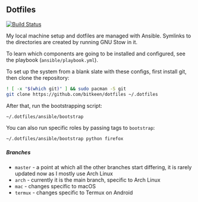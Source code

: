 ## Dotfiles

[![Build Status](https://travis-ci.org/bitkeen/dotfiles.svg?branch=arch)](https://travis-ci.org/bitkeen/dotfiles)

My local machine setup and dotfiles are managed with Ansible.
Symlinks to the directories are created by running GNU Stow in it.

To learn which components are going to be installed and configured, see the playbook (`ansible/playbook.yml`).

To set up the system from a blank slate with these configs, first install git, then clone the repository:
```sh
! [ -x "$(which git)" ] && sudo pacman -S git
git clone https://github.com/bitkeen/dotfiles ~/.dotfiles
```

After that, run the bootstrapping script:
```sh
~/.dotfiles/ansible/bootstrap
```

You can also run specific roles by passing tags to `bootstrap`:
```sh
~/.dotfiles/ansible/bootstrap python firefox
```

##### Branches
- `master` - a point at which all the other branches start differing, it is rarely updated now as I mostly use Arch Linux
- `arch` - currently it is the main branch, specific to Arch Linux
- `mac` - changes specific to macOS
- `termux` - changes specific to Termux on Android
